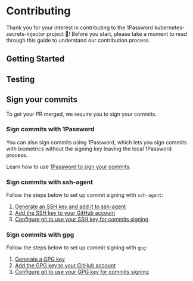 # Contributing

Thank you for your interest in contributing to the 1Password kubernetes-secrets-injector project 👋! Before you start, please take a moment to read through this guide to understand our contribution process.

## Getting Started

## Testing

## Sign your commits

To get your PR merged, we require you to sign your commits.

### Sign commits with 1Password

You can also sign commits using 1Password, which lets you sign commits with biometrics without the signing key leaving the local 1Password process.

Learn how to use [1Password to sign your commits](https://developer.1password.com/docs/ssh/git-commit-signing/).

### Sign commits with ssh-agent

Follow the steps below to set up commit signing with `ssh-agent`:

1. [Generate an SSH key and add it to ssh-agent](https://docs.github.com/en/authentication/connecting-to-github-with-ssh/generating-a-new-ssh-key-and-adding-it-to-the-ssh-agent)
2. [Add the SSH key to your GitHub account](https://docs.github.com/en/authentication/connecting-to-github-with-ssh/adding-a-new-ssh-key-to-your-github-account)
3. [Configure git to use your SSH key for commits signing](https://docs.github.com/en/authentication/managing-commit-signature-verification/telling-git-about-your-signing-key#telling-git-about-your-ssh-key)

### Sign commits with gpg

Follow the steps below to set up commit signing with `gpg`:

1. [Generate a GPG key](https://docs.github.com/en/authentication/managing-commit-signature-verification/generating-a-new-gpg-key)
2. [Add the GPG key to your GitHub account](https://docs.github.com/en/authentication/managing-commit-signature-verification/adding-a-gpg-key-to-your-github-account)
3. [Configure git to use your GPG key for commits signing](https://docs.github.com/en/authentication/managing-commit-signature-verification/telling-git-about-your-signing-key#telling-git-about-your-gpg-key)
